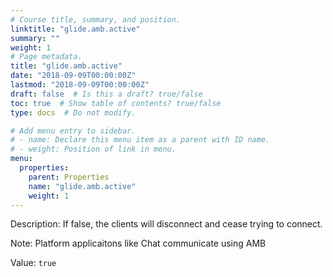 ```yaml
---
# Course title, summary, and position.
linktitle: "glide.amb.active"
summary: ""
weight: 1
# Page metadata.
title: "glide.amb.active"
date: "2018-09-09T00:00:00Z"
lastmod: "2018-09-09T00:00:00Z"
draft: false  # Is this a draft? true/false
toc: true  # Show table of contents? true/false
type: docs  # Do not modify.

# Add menu entry to sidebar.
# - name: Declare this menu item as a parent with ID name.
# - weight: Position of link in menu.
menu:
  properties:
    parent: Properties
    name: "glide.amb.active"
    weight: 1
---
```


Description: If false, the clients will disconnect and cease trying to connect.

Note: Platform applicaitons like Chat communicate using AMB


Value: `true`